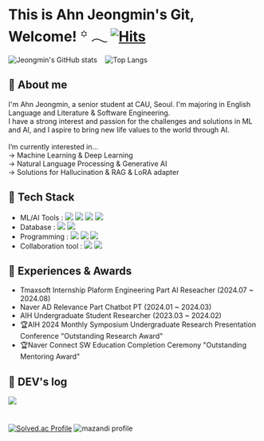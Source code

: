 # This is Ahn Jeongmin's Git, Welcome!  ꙳ 𓂃 [![Hits](https://hits.seeyoufarm.com/api/count/incr/badge.svg?url=https%3A%2F%2Fgithub.com%2FAhn-Jeongmin&count_bg=%2311AC78&title_bg=%23555555&icon=github.svg&icon_color=%231DB67F&title=%E0%B8%85+Hits+%E0%B8%85&edge_flat=false)](https://hits.seeyoufarm.com) 

![Jeongmin's GitHub stats](https://github-readme-stats.vercel.app/api?username=Ahn-Jeongmin&show_icons=true&theme=dracula)&nbsp;&nbsp;&nbsp;
![Top Langs](https://github-readme-stats.vercel.app/api/top-langs/?username=Ahn-Jeongmin&layout=compact&theme=dracula)



## 🌱 About me
I'm Ahn Jeongmin, a senior student at CAU, Seoul. I'm majoring in English Language and Literature & Software Engineering. <br>
I have a strong interest and passion for the challenges and solutions in ML and AI, and I aspire to bring new life values to the world through AI.<br>  
I’m currently interested in...<br>
→ Machine Learning & Deep Learning<br> 
→ Natural Language Processing & Generative AI<br> 
→ Solutions for Hallucination & RAG & LoRA adapter<br> 

## 🌱 Tech Stack
- ML/AI Tools : <img src="https://img.shields.io/badge/pytorch-EE4C2C?style=for-the-badge&logo=pytorch&logoColor=white">&nbsp;<img src="https://img.shields.io/badge/tensorflow-FF6F00?style=for-the-badge&logo=tensorflow&logoColor=white">&nbsp;<img src="https://img.shields.io/badge/scikitlearn-F7931E?style=for-the-badge&logo=scikitlearn&logoColor=white">&nbsp;<img src="https://img.shields.io/badge/huggingface-FFD21E?style=for-the-badge&logo=huggingface&logoColor=white">
- Database : <img src="https://img.shields.io/badge/mysql-4479A1?style=for-the-badge&logo=mysql&logoColor=white">&nbsp;<img src="https://img.shields.io/badge/elasticsearch-005571?style=for-the-badge&logo=elasticsearch&logoColor=white">
- Programming : <img src="https://img.shields.io/badge/python-3776AB?style=for-the-badge&logo=python&logoColor=white">&nbsp;<img src="https://img.shields.io/badge/Java-007396?style=for-the-badge&logo=Java&logoColor=white">&nbsp;<img src="https://img.shields.io/badge/linux-FCC624?style=for-the-badge&logo=linux&logoColor=white">
- Collaboration tool : <img src="https://img.shields.io/badge/github-181717?style=for-the-badge&logo=github&logoColor=white">&nbsp;<img src="https://img.shields.io/badge/confluence-172B4D?style=for-the-badge&logo=confluence&logoColor=white"><br>  

## 🌱 Experiences & Awards
- Tmaxsoft Internship Plaform Engineering Part AI Reseacher (2024.07 ~ 2024.08)
- Naver AD Relevance Part Chatbot PT (2024.01 ~ 2024.03)
- AIH Undergraduate Student Researcher (2023.03 ~ 2024.02)
- 🏆AIH 2024 Monthly Symposium Undergraduate Research Presentation Conference  "Outstanding Research Award"
- 🏆Naver Connect SW Education Completion Ceremony "Outstanding Mentoring Award"

## 🌱 DEV's log 
<a href="https://tingmins-swdeliveryservice.tistory.com/">
        <img src="https://img.shields.io/badge/Tistory-EF3939?style=for-the-badge&logo=Tistory&logoColor=white"> 
</a>

# 
[![Solved.ac Profile](http://mazassumnida.wtf/api/v2/generate_badge?boj=jordie0209)](https://solved.ac/jordie0209/)
![mazandi profile](http://mazandi.herokuapp.com/api?handle=jordie0209&theme=warm)


